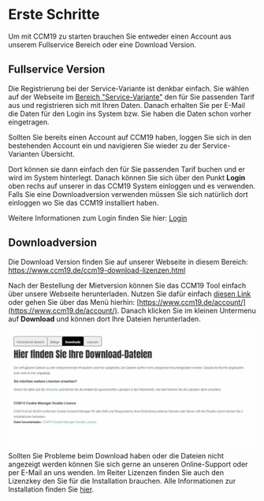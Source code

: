 # Erste Schritte

Um mit CCM19 zu starten brauchen Sie entweder einen Account aus unserem Fullservice Bereich oder eine Download Version.

## Fullservice Version

Die Registrierung bei der Service-Variante ist denkbar einfach. Sie wählen auf der Webseite im [Bereich "Service-Variante"](https://www.ccm19.de/ccm19-service-tarife.html) den für Sie passenden Tarif aus und registrieren sich mit Ihren Daten. Danach erhalten Sie per E-Mail die Daten für den Login ins System bzw. Sie haben die Daten schon vorher eingetragen. 

Sollten Sie bereits einen Account auf CCM19 haben, loggen Sie sich in den bestehenden Account ein und navigieren Sie wieder zu der Service-Varianten Übersicht.

Dort können sie dann einfach den für Sie passenden Tarif buchen und er wird im System hinterlegt. Danach können Sie sich über den Punkt **Login** oben rechs auf unserer in das CCM19 System einloggen und es verwenden. Falls Sie eine Downloadversion verwenden müssen Sie sich natürlich dort einloggen wo Sie das CCM19 installiert haben.

Weitere Informationen zum Login finden Sie hier: [Login](login-und-passwoerter.md)

## Downloadversion

Die Download Version finden Sie auf unserer Webseite in diesem Bereich: https://www.ccm19.de/ccm19-download-lizenzen.html

Nach der Bestellung der Mietversion können Sie das CCM19 Tool einfach über unsere Webseite herunterladen. Nutzen Sie dafür einfach [diesen Link](https://www.ccm19.de/ccm19-login.html) oder gehen Sie über das Menü hierhin: [https://www.ccm19.de/account/](https://www.ccm19.de/account/). Danach klicken Sie im kleinen Untermenu auf **Download** und können dort Ihre Dateien herunterladen.

![screenshot-2020.09.30-11_13_10-Account _ Download Version Login](../assets/screenshot-2020.09.30-11_13_10-Account%20_%20Download%20Version%20Login.jpg)

Sollten Sie Probleme beim Download haben oder die Dateien nicht angezeigt werden können Sie sich gerne an unseren Online-Support oder per E-Mail an uns wenden. Im Reiter Lizenzen finden Sie auch den Lizenzkey den Sie für die Installation brauchen. Alle Informationen zur Installation finden Sie [hier](https://www.docs.ccm19.de/erste_schritte/installation/).